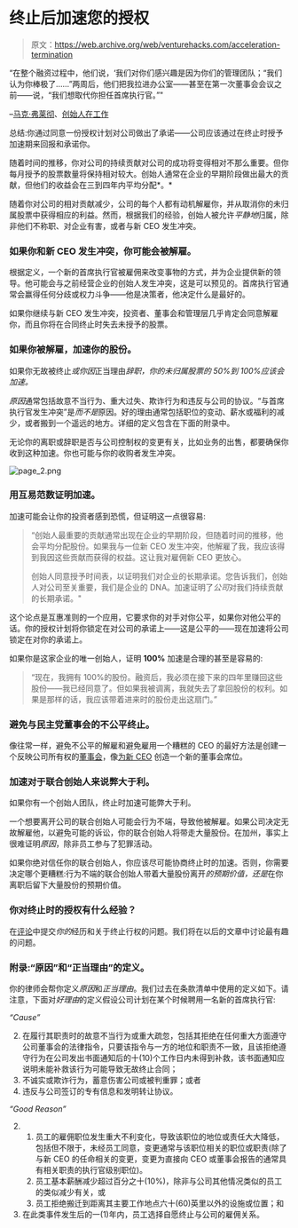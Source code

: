 # 终止后加速您的授权

> 原文：<https://web.archive.org/web/venturehacks.com/acceleration-termination>

“在整个融资过程中，他们说，‘我们对你们感兴趣是因为你们的管理团队；“我们认为你棒极了……”两周后，他们把我拉进办公室——甚至在第一次董事会会议之前——说，“我们想取代你担任首席执行官。”"

–[马克·弗莱彻](https://web.archive.org/web/20221006050356/http://www.wingedpig.com/)、[创始人在工作](https://web.archive.org/web/20221006050356/http://www.amazon.com/Founders-Work-Stories-Startups-Early/dp/1590597141/ref=pd_bbs_sr_1/103-5417622-0009467?ie=UTF8&s=books&qid=1176923027&sr=8-1)

总结:你通过同意一份授权计划对公司做出了承诺——公司应该通过在终止时授予加速期来回报和承诺你。

随着时间的推移，你对公司的持续贡献对公司的成功将变得相对不那么重要。但你每月授予的股票数量将保持相对较大。创始人通常在企业的早期阶段做出最大的贡献，但他们的收益会在三到四年内平均分配*。*

随着你对公司的相对贡献减少，公司的每个人都有动机解雇你，并从取消你的未归属股票中获得相应的利益。然而，根据我们的经验，创始人被允许*平静地*归属，除非他们不称职、对企业有害，或者与新 CEO 发生冲突。

### 如果你和新 CEO 发生冲突，你可能会被解雇。

根据定义，一个新的首席执行官被雇佣来改变事物的方式，并为企业提供新的领导。他可能会与之前经营企业的创始人发生冲突，这是可以预见的。首席执行官通常会赢得任何分歧或权力斗争——他是决策者，他决定什么是最好的。

如果你继续与新 CEO 发生冲突，投资者、董事会和管理层几乎肯定会同意解雇你，而且你将在合同终止时失去未授予的股票。

### 如果你被解雇，加速你的股份。

如果你无故被终止*或你因*正当理由*辞职，你的未归属股票的 50%到 100%应该会加速。*

*原因*通常包括故意不当行为、重大过失、欺诈行为和违反与公司的协议。“与首席执行官发生冲突”是*而不是*原因。好的理由通常包括职位的变动、薪水或福利的减少，或者搬到一个遥远的地方。详细的定义包含在下面的附录中。

无论你的离职或辞职是否与公司控制权的变更有关，比如业务的出售，都要确保你收到这种加速。你也可能与你的收购者发生冲突。

![page_2.png](img/0772c0616371ae647996d6e7c9cb6cfb.png)

### 用互易范数证明加速。

加速可能会让你的投资者感到恐慌，但证明这一点很容易:

> “创始人最重要的贡献通常出现在企业的早期阶段，但随着时间的推移，他会平均分配股份。如果我与一位新 CEO 发生冲突，他解雇了我，我应该得到我因这些贡献而获得的权益。这让我对雇佣新 CEO 更放心。
> 
> 创始人同意授予时间表，以证明我们对企业的长期承诺。您告诉我们，创始人对公司至关重要，我们是企业的 DNA。加速证明了*公司*对我们持续贡献的长期承诺。"

这个论点是互惠准则的一个应用，它要求你的对手对你公平，如果你对他公平的话。你的授权计划将你锁定在对公司的承诺上——这是公平的——现在加速将公司锁定在对你的承诺上。

如果你是这家企业的唯一创始人，证明 **100%** 加速是合理的甚至是容易的:

> “现在，我拥有 100%的股份。融资后，我必须在接下来的四年里赚回这些股份——我已经同意了。但如果我被调离，我就失去了拿回股份的权利。如果是那样的话，我应该带着进来时的股份走出这扇门。”

### 避免与民主党董事会的不公平终止。

像往常一样，避免不公平的解雇和避免雇用一个糟糕的 CEO 的最好方法是创建一个反映公司所有权的[董事会](https://web.archive.org/web/20221006050356/http://venturehacks.com/articles/board-structure)，像[为新 CEO](https://web.archive.org/web/20221006050356/http://venturehacks.com/articles/ceo-board-seat) 创造一个新的董事会席位。

### 加速对于联合创始人来说弊大于利。

如果你有一个创始人团队，终止时加速可能弊大于利。

一个想要离开公司的联合创始人可能会行为不端，导致他被解雇。如果公司决定无故解雇他，以避免可能的诉讼，你的联合创始人将带走大量股份。在加州，事实上很难证明*原因*，除非员工参与了犯罪活动。

如果你绝对信任你的联合创始人，你应该尽可能协商终止时的加速。否则，你需要决定哪个更糟糕:行为不端的联合创始人带着大量股份离开*的预期价值，还是*在你离职后留下大量股份的预期价值。

### 你对终止时的授权有什么经验？

在[评论](/web/20221006050356/https://venturehacks.com/articles/acceleration-termination#comments)中提交*你的*经历和关于终止行权的问题。我们将在以后的文章中讨论最有趣的问题。

### 附录:“原因”和“正当理由”的定义。

你的律师会帮你定义*原因*和*正当理由*。我们过去在条款清单中使用的定义如下。请注意，下面对*好理由*的定义假设公司计划在某个时候聘用一名新的首席执行官:

*“Cause”*

2.  在履行其职责时的故意不当行为或重大疏忽，包括其拒绝在任何重大方面遵守公司董事会的法律指令，只要该指令与一方的地位和职责不一致，且该拒绝遵守行为在公司发出书面通知后的十(10)个工作日内未得到补救，该书面通知应说明未能补救该行为可能导致无故终止合同；
3.  不诚实或欺诈行为，蓄意伤害公司或被判重罪；或者
4.  违反与公司签订的专有信息和发明转让协议。

*“Good Reason”*

2.  1.  员工的雇佣职位发生重大不利变化，导致该职位的地位或责任大大降低，包括但不限于，未经员工同意，变更通常与该职位相关的职位或职责(除了与新 CEO 的任命相关的变更，变更为直接向 CEO 或董事会报告的通常具有相关职责的执行官级别职位)。
    2.  员工基本薪酬减少超过百分之十(10%)，除非与公司其他情况类似的员工的类似减少有关，或
    3.  员工拒绝搬迁到距离其主要工作地点六十(60)英里以外的设施或位置；和
3.  在此类事件发生后的一(1)年内，员工选择自愿终止与公司的雇佣关系。